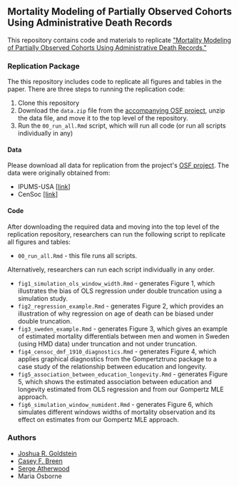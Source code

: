 ## Mortality Modeling of Partially Observed Cohorts Using Administrative Death Records

This repository contains code and materials to replicate ["Mortality Modeling of Partially Observed Cohorts Using Administrative Death Records."](https://https://doi.org/10.31235/osf.io/efdzh)

### Replication Package

The this repository includes code to replicate all figures and tables in the paper. There are three steps to running the replication code: 

1. Clone this repository
2. Download the `data.zip` file from the [accompanying OSF project](https://doi.org/10.17605/OSF.IO/D6QHF), unzip the data file, and move it to the top level of the repository. 
3. Run the `00_run_all.Rmd` script, which will run all code (or run all scripts individually in any)


#### Data 

Please download all data for replication from the project's [OSF project](https://doi.org/10.17605/OSF.IO/D6QHF). The data were originally obtained from: 

- IPUMS-USA [[link](https://usa.ipums.org/usa/)]
- CenSoc [[link](https://censoc.berkeley.edu/)]

#### Code 

After downloading the required data and moving into the top level of the replication repository, researchers can run the following script to replicate all figures and tables: 

- `00_run_all.Rmd` - this file runs all scripts. 

Alternatively, researchers can run each script individually in any order. 

- `fig1_simulation_ols_window_width.Rmd` - generates Figure 1, which illustrates the bias of OLS regression under double truncation using a simulation study. 
- `fig2_regression_example.Rmd` - generates Figure 2, which provides an illustration of why regression on age of death can be biased under double truncation. 
- `fig3_sweden_example.Rmd` - generates Figure 3, which gives an example of estimated mortality differentials between men and women in Sweden (using HMD data) under truncation and not under truncation. 
- `fig4_censoc_dmf_1910_diagnostics.Rmd` - generates Figure 4, which applies graphical diagnostics from the Gompertztrunc package to a case study of the relationship between education and longevity. 
- `fig5_association_between_education_longevity.Rmd` - generates Figure 5, which shows the estimated association between education and longevity estimated from OLS regression and from our Gompertz MLE approach. 
- `fig6_simulation_window_numident.Rmd` - generates Figure 6, which simulates different windows widths of mortality observation and its effect on estimates from our Gompertz MLE approach. 

### Authors

- [Joshua R. Goldstein](https://jrgoldstein.com/)
- [Casey F. Breen](caseybreen.com)
- [Serge Atherwood](https://satherwood.wordpress.com/)
- Maria Osborne

